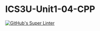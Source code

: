 # ICS3U-Unit1-04-CPP

[![GitHub's Super Linter](https://github.com/JacksonNaufal/ICS3U-Unit1-04-CPP/workflows/GitHub's%20Super%20Linter/badge.svg)](https://github.com/JacksonNaufal/ICS3U-Unit1-04-CPP/actions)
